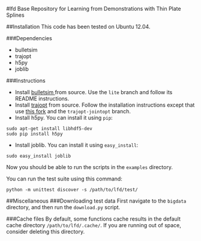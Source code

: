 #lfd
Base Repository for Learning from Demonstrations with Thin Plate Splines

##Installation
This code has been tested on Ubuntu 12.04.

###Dependencies
- bulletsim
- trajopt
- h5py
- joblib

###Instructions
- Install [bulletsim ](https://github.com/hojonathanho/bulletsim) from source. Use the `lite` branch and follow its README instructions.
- Install [trajopt](http://rll.berkeley.edu/trajopt) from source. Follow the installation instructions except that use [this fork](https://github.com/erictzeng/trajopt) and the `trajopt-jointopt` branch.
- Install h5py. You can install it using `pip`:
```
sudo apt-get install libhdf5-dev
sudo pip install h5py
```
- Install joblib. You can install it using `easy_install`:
```
sudo easy_install joblib
```

Now you should be able to run the scripts in the `examples` directory.

You can run the test suite using this command:
```
python -m unittest discover -s /path/to/lfd/test/
```

##Miscellaneous
###Downloading test data
First navigate to the `bigdata` directory, and then run the `download.py` script.

###Cache files
By default, some functions cache results in the default cache directory `/path/to/lfd/.cache/`. If you are running out of space, consider deleting this directory.
